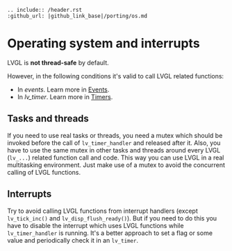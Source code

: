 ```eval_rst
.. include:: /header.rst 
:github_url: |github_link_base|/porting/os.md
```
# Operating system and interrupts

LVGL is **not thread-safe** by default.

However, in the following conditions it's valid to call LVGL related functions:
- In *events*. Learn more in [Events](/overview/event).
- In *lv_timer*. Learn more in [Timers](/overview/timer).


## Tasks and threads
If you need to use real tasks or threads, you need a mutex which should be invoked before the call of `lv_timer_handler` and released after it.
Also, you have to use the same mutex in other tasks and threads around every LVGL (`lv_...`) related function call and code.
This way you can use LVGL in a real multitasking environment. Just make use of a mutex to avoid the concurrent calling of LVGL functions.

## Interrupts
Try to avoid calling LVGL functions from interrupt handlers (except `lv_tick_inc()` and `lv_disp_flush_ready()`). But if you need to do this you have to disable the interrupt which uses LVGL functions while `lv_timer_handler` is running.
It's a better approach to set a flag or some value and periodically check it in an `lv_timer`.
